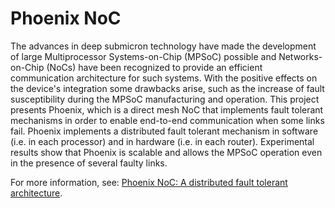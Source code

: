 # Phoenix NoC

The advances in deep submicron technology have made the development of large Multiprocessor Systems-on-Chip (MPSoC) possible and Networks-on-Chip (NoCs) have been recognized to provide an efficient communication architecture for such systems. 
With the positive effects on the device's integration some drawbacks arise, such as the increase of fault susceptibility during the MPSoC manufacturing and operation. This project presents Phoenix, which is a direct mesh NoC that implements fault tolerant mechanisms in order to enable end-to-end communication when some links fail. 
Phoenix implements a distributed fault tolerant mechanism in software (i.e. in each processor) and in hardware (i.e. in each router). Experimental results show that Phoenix is scalable and allows the MPSoC operation even in the presence of several faulty links.

For more information, see: [Phoenix NoC: A distributed fault tolerant architecture](http://ieeexplore.ieee.org/document/6657018/?arnumber=6657018).